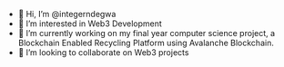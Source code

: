 - 👋 Hi, I’m @integerndegwa
- 👀 I’m interested in Web3 Development
- 🌱 I’m currently working on my final year computer science project, a Blockchain Enabled Recycling Platform using Avalanche Blockchain.
- 💞️ I’m looking to collaborate on Web3 projects

<!---
integerndegwa/integerndegwa is a ✨ special ✨ repository because its `README.md` (this file) appears on your GitHub profile.
You can click the Preview link to take a look at your changes.
--->
